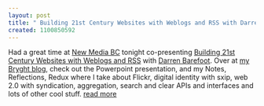 ```yaml
---
layout: post
title: " Building 21st Century Websites with Weblogs and RSS with Darren Barefoot"
created: 1100850592
---
```

<p>
Had a great time at <a href="http://www.newmediabc.com/">New Media BC</a> tonight co-presenting <a href="http://www.newmediabc.com/events_detail.asp?nEvent=189">Building 21st Century Websites with Weblogs and RSS</a> with <a href="http://www.darrenbarefoot.com/">Darren Barefoot</a>. Over at <a href="http://www.bryght.com/node/view/132">my Bryght blog</a>, check out the Powerpoint presentation, and my Notes, Reflections, Redux where I take about Flickr, digital identity with sxip, web 2.0 with syndication, aggregation, search and clear APIs and interfaces and lots of other cool stuff. <a href="http://www.bryght.com/node/view/132">read more</a>
</p>

